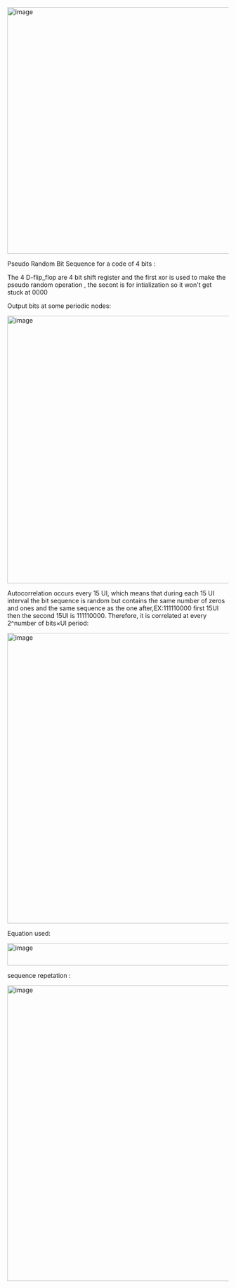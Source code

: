 <img width="1456" height="561" alt="image" src="https://github.com/user-attachments/assets/84fef636-e33c-4088-8789-2427769d7949" />

Pseudo Random Bit Sequence for a code of 4 bits : 

The 4 D-flip_flop are 4 bit shift register and the first xor is used to make the pseudo random operation , the secont is for intialization so it won't get stuck at 0000

Output bits at some periodic nodes:

<img width="1650" height="609" alt="image" src="https://github.com/user-attachments/assets/4fe78db4-3b60-4197-be02-d1cc832a4de6" />


Autocorrelation occurs every 15 UI, which means that during each 15 UI interval the bit sequence is random but contains the same number of zeros and ones and the same sequence as the one after,EX:111110000 first 15UI then the second 15UI is 111110000. Therefore, it is correlated at every 2^number of bits×UI period:

<img width="1917" height="661" alt="image" src="https://github.com/user-attachments/assets/1a6fc049-6376-4555-931f-158bb094ad06" />

Equation used:

<img width="551" height="51" alt="image" src="https://github.com/user-attachments/assets/ef6059ef-4d01-49be-b48c-498b6ac4db19" />

sequence repetation :

<img width="1660" height="673" alt="image" src="https://github.com/user-attachments/assets/433dd8d8-4fe3-431e-abb9-9a7283f422d1" />

